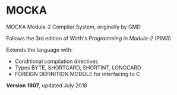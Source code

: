 # MOCKA
MOCKA Modula-2 Compiler System, originally by GMD

Follows the 3rd edition of Wirth's *Programming in Modula-2* (PIM3)

Extends the language with:
* Conditional compilation directives
* Types BYTE, SHORTCARD, SHORTINT, LONGCARD
* FOREIGN DEFINITION MODULE for interfacing to C

**Version 1807**, updated July 2018
